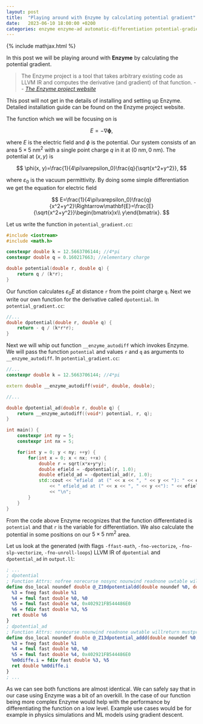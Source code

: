 ```yaml
---
layout: post
title:  "Playing around with Enzyme by calculating potential gradient"
date:   2023-06-10 18:00:00 +0200
categories: enzyme enzyme-ad automatic-differentiation potential-gradient
---
```

{% include mathjax.html %}

In this post we will be playing around with **Enzyme** by calculating the potential gradient.
> The Enzyme project is a tool that takes arbitrary existing code as LLVM IR and computes the derivative (and gradient) of that function.
> -- <cite>[The Enzyme project website](https://enzyme.mit.edu/)</cite>

This post will not get in the details of installing and setting up Enzyme. Detailed installation guide can be found on the Enzyme project website.

The function which we will be focusing on is

$$
E=-\nabla\mathbf\phi,
$$

where $E$ is the electric field and $\phi$ is the potential. Our system consists of an area $5\times5~\mathrm{nm}^2$ with a single point charge $q$ in it at $(0~\mathrm{nm}, 0~\mathrm{nm})$. The potential at $(x, y)$ is

$$
\phi(x, y)=\frac{1}{4\pi\varepsilon_0}\frac{q}{\sqrt{x^2+y^2}},
$$

where $\varepsilon_0$ is the vacuum permittivity. By doing some simple differentiation we get the equation for electric field

$$
E=\frac{1}{4\pi\varepsilon_0}\frac{q}{x^2+y^2}\Rightarrow\mathbf{E}=\frac{E}{\sqrt{x^2+y^2}}\begin{bmatrix}x\\ y\end{bmatrix}.
$$

Let us write the function in `potential_gradient.cc`:
```cpp
#include <iostream>
#include <math.h>

constexpr double k = 12.5663706144; //4*pi
constexpr double q = 0.160217663; //elementary charge

double potential(double r, double q) {
    return q / (k*r);
}
```
Our function calculates $\varepsilon_0E$ at distance `r` from the point charge `q`. Next we write our own function for the derivative called `dpotential`. In `potential_gradient.cc`:
```cpp
//...
double dpotential(double r, double q) {
    return - q / (k*r*r);
}
```
Next we will whip out function `__enzyme_autodiff` which invokes Enzyme. We will pass the function `potential` and values `r` and `q` as arguments to `__enzyme_autodiff`. In `potential_gradient.cc`:
```cpp
//...
constexpr double k = 12.5663706144; //4*pi

extern double __enzyme_autodiff(void*, double, double);

//...

double dpotential_ad(double r, double q) {
    return __enzyme_autodiff((void*) potential, r, q);
}

int main() {
    constexpr int ny = 5;
    constexpr int nx = 5;

    for(int y = 0; y < ny; ++y) {
        for(int x = 0; x < nx; ++x) {
            double r = sqrt(x*x+y*y);
            double efield = -dpotential(r, 1.0);
            double efield_ad = -dpotential_ad(r, 1.0);
            std::cout << "efield  at (" << x << ", " << y << "): " << efield
                << " efield_ad at (" << x << ", " << y <<"): " << efield_ad
                << "\n";
        }
    }
}
```
From the code above Enzyme recognizes that the function differentiated is `potential` and that `r` is the variable for differentiation. We also calculate the potential in some positions on our $5\times5~\mathrm{nm}^2$ area.

Let us look at the generated (with flags `-ffast-math`, `-fno-vectorize`, `-fno-slp-vectorize`, `-fno-unroll-loops`) LLVM IR of `dpotential` and `dpotential_ad` in `output.ll`:
```llvm
; ...
; dpotential
; Function Attrs: nofree norecurse nosync nounwind readnone uwtable willreturn mustprogress
define dso_local noundef double @_Z10dpotentialdd(double noundef %0, double noundef %1) local_unnamed_addr #3 {
  %3 = fneg fast double %1
  %4 = fmul fast double %0, %0
  %5 = fmul fast double %4, 0x402921FB544486E0
  %6 = fdiv fast double %3, %5
  ret double %6
}
; dpotential_ad
; Function Attrs: norecurse nounwind readnone uwtable willreturn mustprogress
define dso_local noundef double @_Z13dpotential_addd(double noundef %0, double noundef %1) local_unnamed_addr #4 {
  %3 = fneg fast double %1
  %4 = fmul fast double %0, %0
  %5 = fmul fast double %4, 0x402921FB544486E0
  %m0diffe.i = fdiv fast double %3, %5
  ret double %m0diffe.i
}
; ...
```
As we can see both functions are almost identical. We can safely say that in our case using Enzyme was a bit of an overkill. In the case of our function being more complex Enzyme would help with the performance by differentiating the function on a low level. Example use cases would be for example in physics simulations and ML models using gradient descent.
